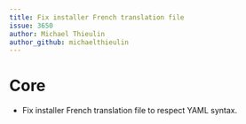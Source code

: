 ```yaml
---
title: Fix installer French translation file
issue: 3650
author: Michael Thieulin
author_github: michaelthieulin
---
```

# Core
* Fix installer French translation file to respect YAML syntax.
